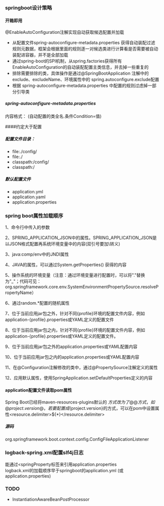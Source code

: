 ### springboot设计策略
#### 开箱即用
@EnableAutoConfiguration注解实现自动获取候选配置并加载
- 从配置文件spring-autoconfigure-metadata.properties 获得自动装配过滤规则元数据，框架会根据里面的规则逐一对候选类进行计算看是否需要被自动装配进容器，并不是全部加载
- 通过spring-boot的SPI机制，从spring.factories获得所有EnableAutoConfiguration的自动装配配置主类信息，并去掉一些重复的
- 排除需要排除的类，具体操作是通过@SpringBootApplication 注解中的 exclude、excludeName、环境属性中的 spring.autoconfigure.exclude配置
- 根据  spring-autoconfigure-metadata.properties 中配置的规则过虑掉一部分引导类 
##### spring-autoconfigure-metadata.properties 
内容格式： (自动配置的类全名.条件Condition=值)



####约定大于配置
##### 配置文件目录：
- file:./config/
- file:./
- classpath:/config/
- classpath:/
##### 默认配置文件
- application.yml
- application.yaml
- application.properties

### spring boot属性加载顺序
1、命令行中传入的参数

2、SPRING_APPLICATION_JSON中的属性。SPRING_APPLICATION_JSON是以JSON格式配置再系统环境变量中的内容(双引号要加\转义)

3、java:comp/env中的JNDI属性

4、JAVA的属性，可以通过System.getProperties() 获得的内容

5、操作系统的环境变量（注意：通过环境变量进行配置时，可以将"."替换为"_"；代码可见：org.springframework.core.env.SystemEnvironmentPropertySource.resolvePropertyName）

6、通过random.*配置的随机属性

7、位于当前应用jar包之外，针对不同{profile}环境的配置文件内容，例如application-{profile}.properties或YAML定义的配置文件

8、位于当前应用jar包之内，针对不同{profile}环境的配置文件内容，例如application-{profile}.properties或YAML定义的配置文件。

9、位于当前应用jar包之外的application.properties或YAML配置内容

10、位于当前应用jar包之内的application.properties或YAML配置内容

11、在@Configuration注解修改的类中，通过@PropertySource注解定义的属性

12、应用默认属性，使用SpringApplication.setDefaultProperties定义的内容
#### application配置文件读取pom属性
Spring Boot已经将maven-resources-plugins默认的 ${}方式改为了@@方式，如@project.version@，若要配置成${project.version}的方式，可以在pom中设置属性<resource.delimiter>${*}</resource.delimiter>

##### 源码
org.springframework.boot.context.config.ConfigFileApplicationListener



### logback-spring.xml配置slf4j日志
能通过<springProperty标签来引用application.properties\
logback.xml的加载顺序早于springboot的application.yml (或application.properties) 


### TODO
- InstantiationAwareBeanPostProcessor